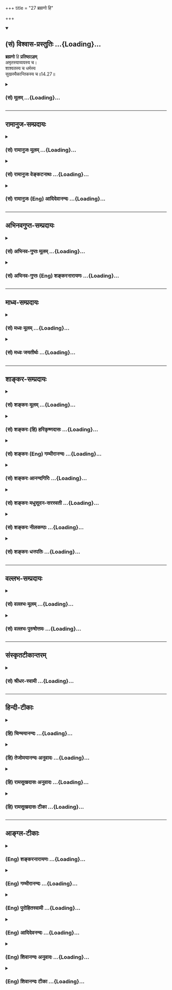 +++
title = "27 ब्रह्मणो हि"

+++
<div class="js_include" newlevelforh1="2" title="(सं) विश्वास-प्रस्तुतिः" unfilled url="/purANam_vaiShNavam/mahAbhAratam/06-bhIShma-parva/03-bhagavad-gItA-parva/saMskRtam/vishvAsa-prastutiH/14_guNa-traya-vibhAga-y/27_brahmaNo_hi.md">
<details open><summary><h2>(सं) विश्वास-प्रस्तुतिः ...{Loading}...</h2></summary>

**ब्रह्मणो** हि **प्रतिष्ठाऽहम्**  
अमृतस्याव्ययस्य च।  
शाश्वतस्य च धर्मस्य  
सुखस्यैकान्तिकस्य च॥14.27॥
</details>
</div>
<div class="js_include collapsed" newlevelforh1="3" title="(सं) मूलम्" unfilled url="/purANam_vaiShNavam/mahAbhAratam/06-bhIShma-parva/03-bhagavad-gItA-parva/saMskRtam/mUlam/14_guNa-traya-vibhAga-y/27_brahmaNo_hi.md">
<details><summary><h3>(सं) मूलम् ...{Loading}...</h3></summary>

ब्रह्मणो हि प्रतिष्ठाऽहममृतस्याव्ययस्य च।  
शाश्वतस्य च धर्मस्य सुखस्यैकान्तिकस्य च।।14.27।।
</details>
</div>


_________________
## रामानुज-सम्प्रदायः
<div class="js_include collapsed" newlevelforh1="3" title="(सं) रामानुजः मूलम्" unfilled url="/purANam_vaiShNavam/mahAbhAratam/06-bhIShma-parva/03-bhagavad-gItA-parva/saMskRtam/rAmAnujaH/mUlam/14_guNa-traya-vibhAga-y/27_brahmaNo_hi.md">
<details><summary><h3>(सं) रामानुजः मूलम् ...{Loading}...</h3></summary>

।।14.27।।**हि** शब्दो हेतौ यस्माद् **अहम्** अव्यभिचारिभक्तियोगेन सेवितः
**अमृतस्य अव्ययस्य च ब्रह्मणः** **प्रतिष्ठा;** तथा **शाश्वतस्य च
धर्मस्य** अतिशयितनित्यैश्वर्यस्य **ऐकान्तिकस्य सुखस्य च**वासुदेवः सर्वम्
(गीता 8।।9) इत्यादिना निर्दिष्टस्य ज्ञानिनः प्राप्यस्य सुखस्य
इत्यर्थः।। यद्यपि शाश्वतधर्मशब्दः प्रापकवचनः; तथापि पूर्वोत्तरयोः
प्राप्यरूपत्वेन तत्साहचर्याद् अयम् अपि प्राप्यलक्षकः।।  
  
एतद् उक्तं भवति पूर्वत्रदैवी ह्येषा गुणमयी मम माया दुरत्यया।। मामेव ये
प्रपद्यन्ते (गीता 7।।14) इत्यारभ्य गुणात्ययस्य
तत्पूर्वकाक्षरैश्वर्यभगवत्प्राप्तीनां च भगवत्प्रपत्त्येकोपायतायाः
प्रतिपादितत्वात् तदेकान्तभगवत्प्रपत्त्येकोपायो गुणात्ययः
तत्पूर्वकब्रह्मभावः च इति।

</details>
</div>
<div class="js_include collapsed" newlevelforh1="3" title="(सं) रामानुजः वेङ्कटनाथः" unfilled url="/purANam_vaiShNavam/mahAbhAratam/06-bhIShma-parva/03-bhagavad-gItA-parva/saMskRtam/rAmAnujaH/venkaTanAthaH/14_guNa-traya-vibhAga-y/27_brahmaNo_hi.md">
<details><summary><h3>(सं) रामानुजः वेङ्कटनाथः ...{Loading}...</h3></summary>

  
  
।।14.27।। एवमपवर्गप्रदानप्रसङ्गे शारीरके यथाफलमत उपपत्तेः
\[ब्र.सू.3।2।38\] इति सामान्यतः सकलफलप्रदत्वं
फलस्यानन्याधीनत्वख्यापनायोपपादितं; तथात्रापि
मध्यमषट्कप्रपञ्चितफलत्रयप्रदातृत्वं
प्रकृतहेतुत्वस्थापनार्थतयाऽनन्तरश्लोकेनोच्यत इत्यभिप्रायेणाहहिशब्दो
हेताविति। नात्र ब्रह्मशब्दः साक्षात्परब्रह्मविषयः;अहं ब्रह्मणः प्रतिष्ठा
इति वैयधिकरण्यादिविरोधात् न च भोक्तृभोग्यनियन्तृरूपेण त्र्यंशस्य ब्रह्मण
ईश्वरांशः पृथुत्वात् प्रतिष्ठेति वाच्यम्; ईश्वरस्यैव ब्रह्मत्वस्थापनात्
नच निर्विकल्पकं रूपं विकल्पितस्य ब्रह्मणः प्रतिष्ठेति वा; प्रत्यगात्मा
परमात्मनः प्रतिष्ठेति वा वाच्यं; श्रुत्यादिवैपरीत्यात्;
तन्मतनिर्मूलनाच्च नापि मूलप्रकृत्यादिविषयः; प्रस्तुतहेतुत्वायोगात्
अतोब्रह्मभूयाय कल्पते \[14।26\] इति जीवस्य फलदशाभावित्वेन निर्दिष्टं
रूपमिह ब्रह्मशब्देनोपचर्यते तादृशस्य रूपस्याहं प्रतिष्ठा।  
  
किमुक्तं भवति मुमुक्षोः परब्रह्मसमानपरिशुद्धस्वरूपप्राप्तौ
शास्त्रोदितेषु सिद्धेषु साद्ध्येषु च पदार्थेषु कः प्रधानहेतुः इति
विमर्शे अहमेव विमर्शविश्रान्तिभूमिरिति। यद्वा प्रतिष्ठाशब्द आधारवाची;
तच्चाधारत्वं एतस्य वा अक्षरस्य प्रशासने गार्गि सूर्याचन्द्रमसौ विधृतौ
तिष्ठतः \[बृ.उ.2।8।9\] इति श्रुत्यनुसारेण नियमनगर्भमितिसा च प्रशासनात्
\[ब्र.सू.1।3।11\] इति सूत्रेणोक्तम्। अतः शुद्धात्मस्वरूपस्यापि
मदेकनिर्वाह्यत्वात् प्रस्तुतं ब्रह्मभूयं मद्भजनैकलभ्यमित्यर्थः।
शाश्वतधर्मशब्देन तत्फललक्षणामाहअतिशयितनित्यैश्वर्यस्येति।
इन्द्रप्रजापतिप्रभृतिभोगापेक्षयाऽतिशयितत्वम्। नित्यत्वं
ह्यतिचिरकालवर्तित्वमात्रमापेक्षिकमिह मन्तव्यम्। वासुदेव
इत्यादि। अयमभिप्रायः -- एकान्तिलभ्यं
सुखमिहैकान्तिसम्बन्धादैकान्तिकमुच्यते -- इति। निर्दिष्टस्येति।
ज्ञानिविशेषणम्। एवमपवर्गेऽप्यैकान्तिकसुखवचनात्पाषाणकल्पादिपक्षाः
परिक्षीणाः। न चइच्छा द्वेषः सुखं दुःखम् \[13।7\] इति गणनात्सुखं सर्वं
क्षेत्रकार्यमिति भ्रमितव्यं;रसं ह्येवायं लब्ध्वानन्दीभवति \[तै.उ.2।7।1\]
इत्यन्यादृशसुखाभिधानात्। अतएव अशरीरं वाव सन्तं न प्रियाप्रिये स्पृशतः
\[छा.उ.8।12।1\] इति श्रुतिरपि दुःखसहचारिसुखनिषेधपरेति मन्तव्यम्।  
  
ननु शाश्वतधर्मशब्देनातिशयितैश्वर्यलक्षणा न युक्ता;
मुख्यार्थबाधाद्यभावात्नारायणः शाश्वतधर्मगोप्ता \[म.भा.12।335।5\]
इत्यादिषु च प्रसिद्धः कार्तयुगधर्मोऽत्र शाश्वतविशेषणेन प्रतीयते तस्य
प्रलयादिषु पाषण्डाद्युपप्लवेषुयदा यदा \[4।7\] इति क्रमेण
परिपालनात्तदेकप्रतिष्ठत्वं च सर्वत्र प्रसिद्धम् तत्राह --
यद्यपीति। ब्रह्मणो हि इत्यस्य प्राप्यरूपत्वमुपपादितम्। सुखस्यैकान्तिकस्य
इत्यस्य तु साक्षाद्भगवदनुभवसुखपरत्वं स्पष्टम्।
अल्पत्वादिदूषितात्मानुभवैश्वर्यसुखव्यवच्छेदाय ह्यैकान्तिकशब्दः।
तदुभयमध्यपाठादग्र्यप्रायन्यायेन प्रागुक्तमैश्वर्यमिह विवक्षितमिति
तत्साधनवाचिना तल्लक्षणा युक्ता। अतएवानेन कार्तयुगधर्मोऽपि न विवक्षितः।
ऐकान्तिकसुखसाधनत्वेन तु पृथक्सोऽनुसन्धातव्य इति।
नन्विहाप्रस्तुतैश्वर्यादिप्रसङ्गः किमर्थः नचान्यदुपक्रम्यान्यन्निगमयितुं
युक्तम्; कथं च तत्प्रतिष्ठारूपत्वस्य प्रकृतहेतुत्वं सिद्धस्य च हेतुभावः
क्व तत्सिद्धिः कथं च गुणात्ययमन्तरेणाव्यभिचरितभगवद्भक्तियोगः तेनैव
तदत्ययेऽन्योन्याश्रयणमित्यादिशङ्कायामाह -- एतदुक्तमिति।
प्रागुक्तसर्वपुरुषार्थस्वाधीनताप्रत्यभिज्ञापनस्य प्रस्तुतस्य
गुणात्ययपूर्वकब्रह्मभूयस्वाधीनतास्थापनं प्रयोजनम्।
अव्यभिचरितभक्तियोगशब्दोऽत्र भक्त्यङ्गभूतं प्रपदनं क्रोडीकरोतीति
पूर्वोत्तरैकार्थ्यमिति भावः।  
  
इति श्रीकवितार्किकसिंहस्य सर्वतन्त्रस्वतन्त्रस्य श्रीमद्वेङ्कटनाथस्य
वेदान्ताचार्यस्य कृतिषु श्रीमद्भगवद्रामानुजप्रणीतश्रीमद्गीताभाष्यटीकायां
तात्पर्यचन्द्रिकायां चतुर्दशोऽध्यायः।।14।। ,

</details>
</div>
<div class="js_include collapsed" newlevelforh1="3" title="(सं) रामानुजः (Eng) आदिदेवानन्दः" unfilled url="/purANam_vaiShNavam/mahAbhAratam/06-bhIShma-parva/03-bhagavad-gItA-parva/saMskRtam/rAmAnujaH/english/AdidevAnandaH/14_guNa-traya-vibhAga-y/27_brahmaNo_hi.md">
<details><summary><h3>(सं) रामानुजः (Eng) आदिदेवानन्दः ...{Loading}...</h3></summary>

14.27 The term 'hi' (for) denotes cause. I, who am to be served by unswerving Bhakti Yoga, am 'the ground of the individual self, immortal and immutable, and also of eternal Dharma,' namely, surpassing eternal prosperity and also perfect felicity, i.e., of the felicity attained by the Jnanin stated in texts such as 'Realising that Vasudeva is all'
(7.19). I, being of such nature, devotion to Me helps the Jiva to transcend the Gunas. Although the expression 'eternal Dharma' is indicative of the conduct to be observed, in the given context, it means the goal to be attained; for, what follows and what precedes it, denote the goal and not conduct. The purport is this: It has been stated that seeking refuge with the Lord is the only means for transcending the Gunas and the attainment of self-realisation, prosperity and the Supreme Being in the earlier text beginning with, 'For this divine Maya of Mine consisting of the three Gunas is hard to break through, except for those who take refuge in Me alone ৷৷.' (7.14). Thus, seeking surrender to the Lord with one-pointed mind is the only means for transcending the Gunas and for the attainment of the state of brahman through that. \[Here Prapatti, surrender to the Lord, is mentioned as a limb of unswerving Bhakti Yoga according to some interpreters. This is however a disputable point, as some maintain that Prapatti is in itself an independent path\].

</details>
</div>


_________________
## अभिनवगुप्त-सम्प्रदायः
<div class="js_include collapsed" newlevelforh1="3" title="(सं) अभिनव-गुप्तः मूलम्" unfilled url="/purANam_vaiShNavam/mahAbhAratam/06-bhIShma-parva/03-bhagavad-gItA-parva/saMskRtam/abhinava-guptaH/mUlam/14_guNa-traya-vibhAga-y/27_brahmaNo_hi.md">
<details><summary><h3>(सं) अभिनव-गुप्तः मूलम् ...{Loading}...</h3></summary>

।।14.27।। ब्रह्मण इति। अहमेव हि ब्रह्मणः प्रतिष्ठा। मयि सेव्यमाने ब्रह्म
भवति अन्यथा जडरूपतया ब्रह्म,उपास्यमानं मोक्षमपि सौषुप्तादविशिष्टमेव
प्रापयेत् इति।  
  

</details>
</div>
<div class="js_include collapsed" newlevelforh1="3" title="(सं) अभिनव-गुप्तः (Eng) शङ्करनारायणः" unfilled url="/purANam_vaiShNavam/mahAbhAratam/06-bhIShma-parva/03-bhagavad-gItA-parva/saMskRtam/abhinava-guptaH/english/shankaranArAyaNaH/14_guNa-traya-vibhAga-y/27_brahmaNo_hi.md">
<details><summary><h3>(सं) अभिनव-गुप्तः (Eng) शङ्करनारायणः ...{Loading}...</h3></summary>

14.27 Brahmanah etc. It is 'I' who is the support of the Brhaman.
\[For\], one becomes the \[very\] Brahman, if 'I' is served \[by him\].
Otherwise if the Brahman is contemplated on - because Its nature is like
that of the insentient (i.e., simply a being)-then it leads him (the
seeker) to an emancipation which would simply be undistinguished from
the deep sleep stage.

</details>
</div>


_________________
## माध्व-सम्प्रदायः
<div class="js_include collapsed" newlevelforh1="3" title="(सं) मध्वः मूलम्" unfilled url="/purANam_vaiShNavam/mahAbhAratam/06-bhIShma-parva/03-bhagavad-gItA-parva/saMskRtam/madhvaH/mUlam/14_guNa-traya-vibhAga-y/27_brahmaNo_hi.md">
<details><summary><h3>(सं) मध्वः मूलम् ...{Loading}...</h3></summary>

।।14.27।। ब्रह्मण इति। ब्रह्मणो मायायाः।

</details>
</div>
<div class="js_include collapsed" newlevelforh1="3" title="(सं) मध्वः जयतीर्थः" unfilled url="/purANam_vaiShNavam/mahAbhAratam/06-bhIShma-parva/03-bhagavad-gItA-parva/saMskRtam/madhvaH/jayatIrthaH/14_guNa-traya-vibhAga-y/27_brahmaNo_hi.md">
<details><summary><h3>(सं) मध्वः जयतीर्थः ...{Loading}...</h3></summary>

।।14.27।। ब्रह्मणो हि इत्येतत्परब्रह्मणो हि इति व्याचक्षते (शां.) तदसत्;
प्रतिष्ठाऽहमिति वचनात्। उपचारोऽसाविति चेत्; न मुख्ये सम्भवति
तदुपादानायोगादिति भावेनाह -- **ब्रह्मण** इति। मायेति प्रकृता
महालक्ष्मीः।

</details>
</div>


_________________
## शाङ्कर-सम्प्रदायः
<div class="js_include collapsed" newlevelforh1="3" title="(सं) शङ्करः मूलम्" unfilled url="/purANam_vaiShNavam/mahAbhAratam/06-bhIShma-parva/03-bhagavad-gItA-parva/saMskRtam/shankaraH/mUlam/14_guNa-traya-vibhAga-y/27_brahmaNo_hi.md">
<details><summary><h3>(सं) शङ्करः मूलम् ...{Loading}...</h3></summary>

।।14.27।। --,**ब्रह्मणः** परमात्मनः हि यस्मात् **प्रतिष्ठा अहं**
प्रतितिष्ठति अस्मिन् इति प्रतिष्ठा अहं प्रत्यगात्मा। कीदृशस्य ब्रह्मणः
**अमृतस्य**,अविनाशिनः **अव्ययस्य** अविकारिणः **शाश्वतस्य च** नित्यस्य
**धर्मस्य** धर्मज्ञानस्य ज्ञानयोगधर्मप्राप्यस्य **सुखस्य** आनन्दरूपस्य
**ऐकान्तिकस्य** अव्यभिचारिणः अमृतादिस्वभावस्य परमानन्दरूपस्य परमात्मनः
प्रत्यगात्मा प्रतिष्ठा; सम्यग्ज्ञानेन परमात्मतया निश्चीयते। तदेतत्
ब्रह्मभूयाय कल्पते (गीता 14।26) इति उक्तम्। यया च ईश्वरशक्त्या
भक्तानुग्रहादिप्रयोजनाय ब्रह्म प्रतिष्ठते प्रवर्तते; सा शक्तिः ब्रह्मैव
अहम्; शक्तिशक्तिमतोः अनन्यत्वात् इत्यभिप्रायः। अथवा;
ब्रह्मशब्दवाच्यत्वात् सविकल्पकं ब्रह्म। तस्य ब्रह्मणो निर्विकल्पकः अहमेव
नान्यः प्रतिष्ठा आश्रयः। किंविशिष्टस्य अमृतस्य अमरणधर्मकस्य अव्ययस्य
व्ययरहितस्य। किं च; शाश्वतस्य च नित्यस्य धर्मस्य ज्ञाननिष्ठालक्षणस्य
सुखस्य तज्जनितस्य ऐकान्तिकस्य एकान्तनियतस्य च; प्रतिष्ठा अहम् इति
वर्तते।। इति श्रीमत्परमहंसपरिव्राजकाचार्यस्य
श्रीगोविन्दभगवत्पूज्यपादशिष्यस्य,श्रीमच्छंकरभगवतः कृतौ
श्रीमद्भगवद्गीताभाष्ये  
  
चतुर्दशोऽध्यायः।।

</details>
</div>
<div class="js_include collapsed" newlevelforh1="3" title="(सं) शङ्करः (हि) हरिकृष्णदासः" unfilled url="/purANam_vaiShNavam/mahAbhAratam/06-bhIShma-parva/03-bhagavad-gItA-parva/saMskRtam/shankaraH/hindI/harikRShNadAsaH/14_guNa-traya-vibhAga-y/27_brahmaNo_hi.md">
<details><summary><h3>(सं) शङ्करः (हि) हरिकृष्णदासः ...{Loading}...</h3></summary>

।।14.27।। ऐसा क्यों होता है सो बतलाते हैं --, क्योंकि ब्रह्म --
परमात्माकी प्रतिष्ठा मैं हूँ। जिसमें प्रतिष्ठित हो वह प्रतिष्ठा है; इस
व्युत्पत्तिके अनुसार मैं अन्तरात्मा ( ब्रह्मकी ) प्रतिष्ठा हूँ। कैसे
ब्रह्मकी ( सो कहते हैं -- ) जो अमृत -- अविनाशी; अव्यय -- निर्विकार;
शाश्वत -- नित्य; धर्मस्वरूप -- ज्ञानयोगरूप धर्मद्वारा प्राप्तव्य और
ऐकान्तिक सुखस्वरूप अर्थात् व्यभिचाररहित आनन्दमय है उस ब्रह्मकी मैं
प्रतिष्ठा हूँ। अमृत आदि स्वभाववाले परमात्माकी प्रतिष्ठा अन्तरात्मा ही है
क्योंकि यथार्थ ज्ञानसे वही परमात्मारूपसे निश्चित होता है। यही बात
ब्रह्मभूयाय कल्पते इस पदसे कही गयी है। अभिप्राय यह है कि जिस ईश्वरीय
शक्तिसे भक्तोंपर अनुग्रह आदि करनेके लिये ब्रह्म प्रवर्तित होता है; वह
शक्ति; मैं ब्रह्म ही हूँ क्योंकि शक्ति और शक्तिमान्में भेद नहीं होता।
अथवा ( ऐसा समझना चाहिये कि ) ब्रह्मशब्दका वाच्य होनेके कारण यहाँ सगुण
ब्रह्मका ग्रहण है; उस सगुण ब्रह्मका मैं निर्विकल्प -- निर्गुण ब्रह्म ही
प्रतिष्ठा -- आश्रय हूँ; दूसरा कोई नहीं। किन विशेषणोंसे युक्त सगुण
ब्रह्मका जो अमृत अर्थात् मरणधर्मसे रहित है और अविनाशी अर्थात् क्षय
होनेसे रहित है; उसका। तथा ज्ञाननिष्ठारूप शाश्वतनित्य धर्मका और उससे
होनेवाले ऐकान्तिक एकमात्र निश्चित परम आनन्दका भी; मैं ही आश्रय हूँ। अहं
प्रतिष्ठा यह पद यहाँ अनुवृत्तिसे लिया गया है।

</details>
</div>
<div class="js_include collapsed" newlevelforh1="3" title="(सं) शङ्करः (Eng) गम्भीरानन्दः" unfilled url="/purANam_vaiShNavam/mahAbhAratam/06-bhIShma-parva/03-bhagavad-gItA-parva/saMskRtam/shankaraH/english/gambhIrAnandaH/14_guNa-traya-vibhAga-y/27_brahmaNo_hi.md">
<details><summary><h3>(सं) शङ्करः (Eng) गम्भीरानन्दः ...{Loading}...</h3></summary>

14.27 Hi, for; aham, I, the inmost Self; am the pratistha brahmanah,
Abode-that in which something abides is pratistha-of Brahman which is
the supreme Self. Of Brahman of what kind; Amrtasya, of that which is
indestructible; avyayasya, of that which is immutable; and sasvatasya,
of that which is eternal; dharmasya, of that which is the Dharma,
realizable through the Yoga of Jnana which is called dharma (virtue);
and aikantikasya sukhasya, of that which is the absolute, unfailing
Bliss by nature. Since the inmost Self is the abode of the supreme
Self-which by nature is immortal etc.-, therefore, through perfect
Knowledge it (the former) is realized with certainty to be the supreme
Self. This has been stated in, 'he alifies for becoming Brahman'. The
purport is this: Indeed, that power of God through which Brahman sets
out, comes forth, for the purpose of favouring the devotees, etc., that
power which is Brahman Itself, am I. For, a power and the possesser of
that power are non-different. Or, brahman means the conditioned Brahman,
since It (too,) is referred to by that word. 'Of that Brahman, I Myself,
the unconditioned Brahman-and none else-am the Abode.' (The abode of
Brahman) of what alities; Of that which is immortal; of that which has
the ality of deathlessness; of that which is immutable; so also, of that
which is the eternal; which is the dharma having the characteristics of
steadfastness in Knowledge; of that which is the absolute, unestionably
certain Bliss born of that (steadfastness);-'I am the Abode' is
understood.

</details>
</div>
<div class="js_include collapsed" newlevelforh1="3" title="(सं) शङ्करः आनन्दगिरिः" unfilled url="/purANam_vaiShNavam/mahAbhAratam/06-bhIShma-parva/03-bhagavad-gItA-parva/saMskRtam/shankaraH/AnandagiriH/14_guNa-traya-vibhAga-y/27_brahmaNo_hi.md">
<details><summary><h3>(सं) शङ्करः आनन्दगिरिः ...{Loading}...</h3></summary>

।।14.27।। विद्वान् ब्रह्मैवेत्यत्र हेतुं पृच्छति -- **कुत इति।**
तत्रोत्तरमाह -- **उच्यत इति।** ब्रह्मशब्दस्यासति बाधके
मुख्यार्थग्रहणमभिप्रेत्याह -- **परमात्मन इति।** तं प्रति प्रत्यगात्मनो
यत्प्रतिष्ठात्वं तदुपपादयति -- **प्रतितिष्ठतीति।** यद्ब्रह्म
प्रत्यगात्मनि प्रतितिष्ठति तत्किंविशेषणमित्यपेक्षायामुक्तम् --
**अमृतस्येत्यादि।** तत्रामृतशब्देनाव्ययशब्दस्य पुनरुक्तिं परिहरति --
**अविकारिण इति।** नित्यत्वमपक्षयराहित्यं तेन पूर्वाभ्यामपौनरुक्त्यम्।
प्रसिद्धार्थस्य धर्मशब्दस्य ब्रह्मण्यनुपपत्तिमाशङ्क्याह -- **ज्ञानेति।**
अर्थेन्द्रियसंबन्धोत्थं सुखं व्यावर्तयितुमैकान्तिकस्येत्युक्तम्।
अक्षरार्थमुक्त्वा वाक्यार्थमाह -- **अमृतादीति।** प्रतिष्ठा यस्मादिति
पूर्वेण संबन्धः। तस्मात्प्रत्यगात्मा परमात्मतया निश्चीयते
सम्यग्ज्ञानेनेति योजना। अस्य श्लोकस्य पूर्वश्लोकेनैकवाक्यतामाह --
**तदेतदिति।** विवक्षितं वाक्यार्थं प्रपञ्चयति -- **ययेति।** सा
शक्तिर्ब्रह्मैवेति कथं सामानाधिकरण्यं तत्राह -- **शक्तीति।**
व्याख्यानान्तरमाह -- **अथवेति।** विशेषणानि पूर्ववदपौनरुक्त्यानि
नेतव्यानि। तदनेनाध्यायेन क्षेत्रक्षेत्रज्ञसंयोगस्य संसारकारणत्वं
पञ्चप्रश्ननिरूपणद्वारेण च सम्यग्ज्ञानस्य
सकलसंसारनिवर्तकत्वमित्येतदुपपादयता मुमुक्षोर्यत्नसाध्यं गुणैरचाल्यत्वादि
मुक्तस्यायत्नसिद्धं लक्षणमिति निर्धारितम्।  
  
इति
श्रीमत्परमहंसपरिव्राजकाचार्यश्रीमच्छुद्धानन्दपूज्यपादशिष्यानन्दगिरिकृतौचतुर्दशोऽध्यायः।।14।।

</details>
</div>
<div class="js_include collapsed" newlevelforh1="3" title="(सं) शङ्करः मधुसूदन-सरस्वती" unfilled url="/purANam_vaiShNavam/mahAbhAratam/06-bhIShma-parva/03-bhagavad-gItA-parva/saMskRtam/shankaraH/madhusUdana-sarasvatI/14_guNa-traya-vibhAga-y/27_brahmaNo_hi.md">
<details><summary><h3>(सं) शङ्करः मधुसूदन-सरस्वती ...{Loading}...</h3></summary>

।।14.27।। अत्र हेतुमाह -- ब्रह्मणस्तत्पदवाच्यस्य सोपाधिकस्य
जगदुत्पत्तिस्थितिलयहेतोः प्रतिष्ठा पारमार्थिकं निर्विकल्पकं
सच्चिदानन्दात्मकं निरुपाधिकं तत्पदलक्ष्यमहं निर्विकल्पको वासुदेवः
प्रतितिष्ठत्यत्रेति प्रतिष्ठा कल्पितरूपरहितमकल्पितं रूपमतो यो
मामनुपाधिकं ब्रह्म सेवते स ब्रह्मभूयाय कल्पत इति युक्तमेव। कीदृशस्य
ब्रह्मणः प्रतिष्ठाहमित्याकाङ्क्षायां विशेषणानि। अमृतस्य विनाशरहितस्य
अव्ययस्य विपरिणामरहितस्य च शाश्वतस्यापक्षयरहितस्य च धर्मस्य
ज्ञाननिष्ठालक्षणधर्मप्राप्यस्य सुखस्य परमानन्दरूपस्य। सुखस्य
विषयेन्द्रियसंयोगजत्वं वारयति -- ऐकान्तिकस्याव्यभिचारिणः सर्वस्मिन्देशे
काले च विद्यमानस्य। ऐकान्तिकसुखरूपस्येत्यर्थः। एतादृशस्य ब्रह्मणो
यस्मादहं वास्तवं स्वरूपं तस्मान्मद्भक्तः संसारान्मुच्यत इति भावः।
तथाचोक्तं ब्रह्मणा भगवन्तं श्रीकृष्णंप्रतिएकस्त्वमात्मा पुरुषः पुराणः
सत्यः स्वयंज्योतिरनन्त आद्यः। नित्योऽक्षरोजस्रसुखो निरञ्जनः पूर्णोऽद्वयो
मुक्त उपाधितोऽमृतः इति. सर्वोपाधिशून्य आत्मा ब्रह्म त्वमित्यर्थः।
शुकेनापि स्तुतिमन्तरेणैवोक्तंसर्वेषामेव वस्तूनां भावार्थो भवति स्थितः।
तस्यापि भगवान्कृष्णाः किमतद्वस्तु रूप्यताम् इति। सर्वेषामेव
कार्यवस्तूनां भावार्थः सत्तारूपः परमार्थो भवति कार्याकारेण जायमाने
सोपाधिके ब्रह्मणि स्थितः कारणसत्तातिरिक्तायाः कार्यसत्ताया अनभ्युपगमात्।
तस्यापि भवतः कारणस्य सोपाधिकस्य ब्रह्मणो भावार्थः सत्तारूपोऽर्थो
भगवान्कृष्णः सोपाधिकस्य निरुपाधिके कल्पितत्वात्; कल्पितस्य
चाधिष्ठानानतिरेकाद्भगवतः कृष्णस्य च सर्वकल्पनाधिष्ठानत्वेन
परमार्थसत्यनिरुपाधिब्रह्मरूपत्वात्। अतः किमतद्वस्तु
तस्माच्छ्रीकृष्णादन्यद्वस्तु पारमार्थिकं किं निरूप्यताम्। तदेवैकं
पारमार्थिकं नान्यत्किमपीत्यर्थः। तदेतदिहाप्युक्तं ब्रह्मणो हि
प्रतिष्ठाहमिति। अथवा त्वद्भक्तस्त्वद्भावमाप्नोतु नाम कथं नु ब्रह्मभावाय
कल्पते। ब्रह्मणः सकाशात्तवान्यत्वादित्याशङ्क्याह -- ब्रह्मणः परमात्मनः
प्रतिष्ठा पर्याप्तिरहमेव नतु मद्भिन्नं ब्रह्मेत्यर्थः।
तथामृतस्यामृतत्वस्य मोक्षस्य चाव्ययस्य सर्वथानुच्छेद्यस्य च
प्रतिष्ठाहमेव। मय्येव मोक्षः पर्यवसितो मत्प्राप्तिरेव मोक्ष इत्यर्थः।
तथा शाश्वतस्य नित्यमोक्षफलस्य धर्मस्य ज्ञाननिष्ठालक्षणस्य च
पर्याप्तिरहमेव। ज्ञाननिष्ठालक्षणस्य पर्याप्तिरेव मोक्ष इत्यर्थः।
ज्ञाननिष्ठालक्षणो धर्मो मय्येव पर्यवसितो न तेन मद्भिन्नं
किंचित्प्राप्यमित्यर्थः। तथैकान्तिकस्य सुखस्य च पर्याप्तिरहमेव
परमानन्दरूपत्वान्न मद्भिन्नं किंचित्सुखं प्राप्यमस्तीत्यर्थः।
तस्माद्युक्तमेवोक्तं मद्भक्तो ब्रह्मभूयाय कल्पत इति। पराकृतनमद्बन्धं परं
ब्रह्म नराकृति। सौन्दर्यसारसर्वस्वं वन्दे नन्दात्मजं महः।।

</details>
</div>
<div class="js_include collapsed" newlevelforh1="3" title="(सं) शङ्करः नीलकण्ठः" unfilled url="/purANam_vaiShNavam/mahAbhAratam/06-bhIShma-parva/03-bhagavad-gItA-parva/saMskRtam/shankaraH/nIlakaNThaH/14_guNa-traya-vibhAga-y/27_brahmaNo_hi.md">
<details><summary><h3>(सं) शङ्करः नीलकण्ठः ...{Loading}...</h3></summary>

।।14.27।। विषयप्रदर्शनद्वारा विचारणाख्यां द्वितीयां भूमिमाह -- **ब्रह्मणो
हीति।** ब्रह्मणो वेदस्य प्रतिष्ठा तात्पर्येण पर्यवसानस्थानमहमेव। अमृतस्य
कर्मब्रह्मोभयदर्शनद्वाराऽमृतसाधनस्य। अव्ययस्य
अनादित्वादनन्तत्वाच्चापौरुषेयत्वेनाप्रामाण्यशङ्काकलङ्कशून्यस्य।
स्वतःप्रमाणभूतस्येत्यर्थः। एतेनोपक्रमोपसंहारादिपर्यालोचनया
वेदाविरुद्धतर्कोपकरणया कृत्स्नस्य वेदस्य तात्पर्यं मद्दर्शनकामेन
निर्णेतव्यमिति विचारणाख्या द्वितीया भूमिरुक्ता। हेतुफलोपदर्शनमुखेन
शुभेच्छाख्यां प्रथमां भूमिमाह -- शाश्वतस्येति। काम्यधर्मवत्फलदानेन
नाशाभावात् भगवत्यर्पितो नित्यो धर्मः शाश्वतः। विविदिषादिपारम्पर्येण
मोक्षाख्यशाश्वतफलहेतुत्वात्। शाश्वतस्य च धर्मस्य प्रतिष्ठा परमं प्राप्यं
फलमहमेव। तथा ऐकान्तिकं विषयसङ्गजन्यसुखव्यभिचारि स्वरूपभूतं मोक्षसुखं
तस्यापि प्रतिष्ठा पराकाष्ठा अहमेव। एवं निष्कामधर्मेण
विशुद्धचित्तस्यैकान्तिकसुखेच्छा भवति सेयं शुभेच्छाख्या प्रथमा भूमिः।
अत्र परां परां भूमिमारोढुमशक्तस्य पूर्वा पूर्वा भूमिरुपदिश्यते। यथा
ध्यानेनात्मनि पश्यन्तीत्यत्र निदिध्यासनाशक्तस्य साङ्ख्यनामा
विचारस्तत्राप्यशक्तस्य कर्मयोग उपदिश्यते तद्वत्।

</details>
</div>
<div class="js_include collapsed" newlevelforh1="3" title="(सं) शङ्करः धनपतिः" unfilled url="/purANam_vaiShNavam/mahAbhAratam/06-bhIShma-parva/03-bhagavad-gItA-parva/saMskRtam/shankaraH/dhanapatiH/14_guNa-traya-vibhAga-y/27_brahmaNo_hi.md">
<details><summary><h3>(सं) शङ्करः धनपतिः ...{Loading}...</h3></summary>

।।14.27।। योऽव्यभिचारेण भक्तियोगेन मां सेवते स गुणान्समतीत्य ब्रह्मभूयाय
कल्पत इत्यत्र हेतुमाह -- ब्रह्मणो हीति। हि यस्माद्ब्रह्मणः परमात्मनोऽहं
प्रत्यगात्मा प्रतिष्ठा प्रतितिष्ठत्यस्मिन्नति प्रतिष्ठा यत् ब्रह्म
प्रत्यगात्मनि प्रतितिष्ठति। तद्विशिनष्टि। अमृतस्याविनाशिनः
अव्ययस्याविकारिणः। शाश्वतस्य नित्यस्यापक्षयरहितस्य। तेन न पौनरुक्त्यम्।
धर्मस्य,धर्मज्ञानस्येत्यर्थः। सुखस्य
ज्ञानयोगधर्मप्राप्यस्यानन्दरुपस्येन्द्रियसंबन्धोत्थं सुखं
व्यावर्थयितुमाह। एकान्तिस्याव्यभिचारिणः। अमृतादिस्वभावस्य परमात्मनः
प्रत्यगात्मा प्रतिष्ठा यस्मात्तस्मात्सभ्यग्ज्ञानेन स परमात्मेति
निश्चीयते तदेतब्रह्म भूयाय कल्पते इत्युक्तं। यया चेश्वरशक्त्या
भक्तानुग्रहादिप्रयोजनाय ब्रह्म प्रवर्तते सा शक्तिः ब्रह्मैवाहं
शक्तिशक्तिमतोरभेदादित्यभिप्रायः। यद्वा ब्रह्मशब्दवाच्यत्वात्सविकल्पकं
ब्रह्म ब्रह्मशब्देनाभिधीयते तस्य ब्रह्मणे निर्विकल्पोऽहमवाच्यः
प्रतिष्ठाश्रयः। सविकल्पकं ब्रह्म विशिनष्टि। अमृतस्य
मरणधर्मरहितस्याव्ययस्य व्ययरहितस्य किंच शाश्वतस्यच नित्यस्य धर्मस्य
ज्ञाननिष्ठालक्षणस्य सुखस्य च जनितस्यैकान्तिस्यैकान्तनियतस्य च
प्रतिष्ठाहं इति वर्तते। अतो मत्सेवया युक्तैव ब्रह्मभावप्राप्तिरित्यर्थः।
हि यस्माद्ब्रह्मणोऽहं प्रतिष्ठा प्रतिमास्थानिभूतं यथा घनीभूतप्रकाश एव
सूर्यमण्डलं तद्वदित्यर्थः। तथाव्यस्यामृतस्य नित्यस्य मोक्षस्य
नित्यमुक्त्वात्। तथा तत्साधनस्य शाश्वतस्य च धर्मस्य
शुद्धसत्त्वात्मकत्वात्। तथैकान्तिकस्य सुखस्य च प्रतिष्ठाहं
परमानन्दरुपत्वात् इत्यपरे। तथा तत्साधनस्य शाश्वतस्य च धर्मस्य
शुद्धसत्त्वात्मकत्वात्। तथैकान्तिकस्य सुखस्य च प्रतिष्ठाहं
परमानन्दरुपत्वात् इत्यपरे। त्वद्भक्तस्त्वद्भावमाप्नोतुनाम कथंतु
ब्रह्मभावाय कल्पते ब्रह्मणः सकाशात्तवान्यत्वादिति तत्राह। ब्राह्मणः
परमात्मनः प्रतिष्ठा पर्याप्तिरहमेव नतु मद्भिन्नं ब्रह्मेत्यर्थः।
तथामृतस्याव्ययस्य प्रतिष्ठाहमेव मय्येव मोक्षः पर्यवसितः। मत्प्राप्तिरेव
मोक्ष इत्यर्थः। तथा शाश्वतस्य नित्यस्य मोक्षफलस्य धर्मस्य
ज्ञाननिष्ठालक्षणस्य च पर्याप्तिरहमेव। ज्ञाननिष्ठालक्षणो धर्मो मय्येव
पर्यवसितस्ततो न तेन मद्भिन्नं किंचित्प्राप्यमित्यर्थः। तथामृतस्याव्ययस्य
प्रतिष्ठाहमेव मय्येव मोक्षः पर्यवसितः। मत्प्राप्तिरेव मोक्ष इत्यर्थः।
तथा शाश्वतस्य नित्यस्य मोक्षफलस्य धर्मस्य ज्ञाननिष्ठालक्षणस्य च
पर्याप्तिरहमेव। ज्ञाननिष्ठालक्षणो धर्मो मय्येव पर्यवसितस्ततो न तेन
मद्भिन्नं नित्यस्य मोक्षफलस्य ध्मस्य ज्ञाननिष्ठालक्षणस्य च
पर्याप्तिरहमेव। ज्ञाननिष्ठालक्षणो धर्मो मय्येव पर्यवसितस्ततो न तेन
मद्भिन्नं किंचित्प्राप्यमित्यर्थः। तथा ऐसान्तिकस्य सुखस्य च
पर्याप्तिरहमेव परमानन्दत्वात्। न मद्भिन्नं किंचित्सुखं
प्राप्यमस्तीत्यर्थः। इति केचित्। अन्ये तु वासिष्ठोक्तं ज्ञानभूमिसप्तकं
प्रखाशमित्यादिश्लोकैर्दर्शयन्ति। तथाहिज्ञानभूमिः शुभेच्छाख्या प्रथमा
समुदाहृता। विचारणा द्वितीया तु तृतीया तनुमानसा। सत्त्वपात्तिश्चतुर्थी
स्यात्ततो संसक्तिनामिका। पदार्थाभाविनी षष्ठी सप्तमी तुर्यगा स्मृता इति।
तत्र यथोक्तसाधनसंपन्मुमुक्षुता प्रथमा; श्रवणगननविचारात्मिका द्वितीया;
निदिध्यासनरुपा तृतीया; एताः साधनभूमयः। ब्रह्मसाक्षात्काररुपा चतुर्थी
फलभूता। अस्यां योगी कृतार्थोऽपि जीवन्मुक्तिसुखं पुष्कलं नानुभवति।
परास्तिन्नो जीवन्मुक्तेरवान्तरभेदाः। तत्रापि पञ्चम्यामसंसक्तिनामिकायां
स्थितो योगी ब्रह्मविद्वरः स्वयमेवोत्तिष्ठते। षष्ठ्यां पदार्थाभाविन्यां
स्थितो ब्रह्मविद्वरीयान् परप्रयत्नेन व्युत्तिष्ठते। सप्तम्यां तुर्यगायां
ब्रह्मविद्वरिष्ठः न स्वतः परतो वा व्युत्तिष्ठति। तत्र
नित्यसमाधिर्स्थोत्यभूमिगः प्रकाशमिति श्लोकेनोक्तः। उदासीन
इत्यनेनोपान्त्यभूमिगः समदुःखसुखः इति पञ्चम्यां स्थितो मानापमानयोरिति
चतुर्थ्यां मां चेति तृतीयायां स्थितो योगी उक्तः।
विषयप्रदर्शनद्वाराऽमृतसाधनस्याव्ययस्यानादित्वादनन्तत्वाच्चपौरुषेत्वेनाप्रामाण्यशङ्काकलङ्कशून्यस्य
स्वतःप्रमाणभूतस्येत्यर्थः। एतेनोपक्रमोपसंहारदितात्पर्यालोचनया
वेदाविरुद्धतर्कोपकरणया कृत्स्त्रस्य वेदस्य तात्पर्यप्रदर्शनकामेन
निर्णेतव्यमिति विचारणाख्या द्वितीया भूमिरुक्ता। हेतुफलोपदर्शनमुखेन
शुभेच्छाख्यां प्रथमां भूमिमाह -- शाश्वतस्येति। काम्यधर्मवत्फलदानेन
नाशाभावात्। भगवत्यर्पितो नित्यो धर्मः शाश्वतः। विवितषादिपारंपर्येण
मोक्षाख्यशास्वतफलत्वात्। तस्य च प्रतिष्ठा परमं प्राप्यमहमेव। तथा
सुखस्यैकान्तिकस्य मोक्षसुखस्य च प्रतिष्ठा अहमेव। सेयं प्रथमा भूमिरुक्ता।
अत्र परां परां भूमिमारोढुमशक्तस्य पूर्वो पूर्वा भूमिरुपदिश्यते इति
तदेतद्यत्किंचित्कल्पनं सर्वज्ञानां मार्गप्रदर्शकानामाचार्याणां न शोभतेऽत
एतदनुक्त्या तेषां न्यूनता नापादनीया। तदनेन चतुर्दशाध्यायेन
सर्वमुत्पद्यमानं क्षेत्रक्षेत्रज्ञसंयोगाद्यथोत्पद्यते यस्मिन्गुणे च यथा
सङ्ग ये वा गुणाः यथा वा बध्नन्ति गणेभ्यश्च मोक्षणं यथा स्यात् मुक्तस्य च
यल्लक्षणं तत्सर्वं प्रतिपादयता तत्त्ववित्प्राप्तयं प्रत्यगभिन्नं ब्रह्म
प्रदर्शितम्। इति श्रीमत्परमहंस0 श्रीगीताभाष्योत्कर्षदीपिकायां
चतुर्दशोऽध्यायः।।14।।

</details>
</div>


_________________
## वल्लभ-सम्प्रदायः
<div class="js_include collapsed" newlevelforh1="3" title="(सं) वल्लभः मूलम्" unfilled url="/purANam_vaiShNavam/mahAbhAratam/06-bhIShma-parva/03-bhagavad-gItA-parva/saMskRtam/vallabhaH/mUlam/14_guNa-traya-vibhAga-y/27_brahmaNo_hi.md">
<details><summary><h3>(सं) वल्लभः मूलम् ...{Loading}...</h3></summary>

।।14.27।। ब्रह्मभूयाय \[14।26\] इत्यादौ तत्र तत्र च निर्दिष्टानां
ब्रह्मामृतधर्मसुखानां सर्वेषामभिन्न आश्रयोऽहमेवेत्याशयेन स्वस्य परत्वमाह
-- ब्रह्मणो हीति। अक्षरस्य द्युभ्वाद्यायतनस्य ब्रह्मणोऽहं प्रतिष्ठा
मूलस्थानं; तद्येन प्रतिष्ठितं वा सोऽहं ऐश्वर्यधामत्वात्तस्येत्यर्थः।
अमृतस्य मोक्षस्य ब्रह्मानन्दस्याव्ययस्य च प्रतिष्ठाऽहं; तथा शाश्वतस्य
सनातनस्य भगवद्धर्मस्य मोक्षार्थस्य तथैकान्तिकस्य
भजनानन्दस्यागणितस्वरूपस्य क्षराक्षरातीतमत्स्वरूपात्मकस्याहमभिन्न आश्रयः;
प्रतिष्ठा; तत्तत्पदैरहमेव तत्तदधिकारिणां तत्तद्भावनाविषयो वाच्यप्राप्य
इत्यर्थः। एवं साङ्ख्यविवृतं स्वतात्पर्यवृत्त्येति ज्ञेयम्।

</details>
</div>
<div class="js_include collapsed" newlevelforh1="3" title="(सं) वल्लभः पुरुषोत्तमः" unfilled url="/purANam_vaiShNavam/mahAbhAratam/06-bhIShma-parva/03-bhagavad-gItA-parva/saMskRtam/vallabhaH/puruShottamaH/14_guNa-traya-vibhAga-y/27_brahmaNo_hi.md">
<details><summary><h3>(सं) वल्लभः पुरुषोत्तमः ...{Loading}...</h3></summary>

  
  
।।14.27।। ब्रह्मशब्दस्याऽक्षरवाचकत्वे तद्भावे धर्मात्मकभाव एव भविष्यति; न
मुख्यभाव इत्यत आह -- ब्रह्मण इति। हीति निश्चयेन यस्माद्धेतोः ब्रह्मणः
अक्षरात्मकस्यापि प्रतिष्ठा स्थितिरूपोऽहमेव; अमृतस्य मोक्षस्य; अव्ययस्य
नित्यात्मकवैकुण्ठस्यापि; शाश्वतस्य नित्यरूपस्य; शास्त्रीयभक्त्यादिरूपस्य
धर्मस्य च। च पुनः। तथा एकान्तिकस्य रक्षात्मकस्य भावादिरूपस्य सुखस्याऽहं
प्रतिष्ठा; मूलमित्यर्थः। अतएवमेतैरुत्पन्नो भावो मदात्मक एवेति भावः। एवं
चतुर्दशेऽध्याये गुणानां स्वस्वरूपताम्।  
  
द्विरूपतां च क्रीडार्थं प्रोक्तवानर्जुनं हरिः।।

</details>
</div>


_________________
## संस्कृतटीकान्तरम्
<div class="js_include collapsed" newlevelforh1="3" title="(सं) श्रीधर-स्वामी" unfilled url="/purANam_vaiShNavam/mahAbhAratam/06-bhIShma-parva/03-bhagavad-gItA-parva/saMskRtam/shrIdhara-svAmI/14_guNa-traya-vibhAga-y/27_brahmaNo_hi.md">
<details><summary><h3>(सं) श्रीधर-स्वामी ...{Loading}...</h3></summary>

।।14.27।। तत्र हेतुमाह **-- ब्रह्मणो हीति।** हि यस्माद्ब्रह्मणोऽहं
प्रतिष्ठा प्रतिमा; घनीभूतं ब्रह्मैवाहम्। यथा घनीभूतः प्रकाश एव
सूर्यमण्डर्ल तद्वदेवेत्यर्थः। तथाव्ययस्य नित्यस्यामृतस्य मोक्षस्य च
नित्यमुक्तत्वात्। तथा तत्साधनस्य शाश्वतस्य च धर्मस्य;
शुद्धसत्त्वात्मकत्वात्। तथा ऐकान्तिकस्याखण्डितस्य सुखस्य च प्रतिष्ठाऽहं;
परमानन्दैकरूपत्वात्। अतो मत्सेविनो
मद्भावस्यावश्यंभावित्वाद्युक्तमेवोक्तं ब्रह्मभूयाय कल्पत इति।  
  

</details>
</div>


_________________
## हिन्दी-टीकाः
<div class="js_include collapsed" newlevelforh1="3" title="(हि) चिन्मयानन्दः" unfilled url="/purANam_vaiShNavam/mahAbhAratam/06-bhIShma-parva/03-bhagavad-gItA-parva/hindI/chinmayAnandaH/14_guNa-traya-vibhAga-y/27_brahmaNo_hi.md">
<details><summary><h3>(हि) चिन्मयानन्दः ...{Loading}...</h3></summary>

।।14.27।। भक्तियोग तथा उसके परम लक्ष्य का वर्णन करते हुये भगवान्
श्रीकृष्ण ने कहा था; तत्पश्चात्; तुम मुझमें ही निवास करोगे। ईश्वर के
प्रति अपने प्रेम से प्रेरणा पाकर भक्त अपने भिन्न व्यक्तित्व को विस्मृत
करके अपने ध्येय परमात्मा के साथ लीन हो जाता है। पूर्व के श्लोक में
भगवान् ने कहा था कि अव्यभिचारी भक्तियोग से उनकी सेवा करने वाला साधक
अनात्म उपाधियों के साथ के अपने तादात्म्य से शनै शनै मुक्त हो जाता है।
जिस मात्रा में अहंकार समाप्त होता है; उसी मात्रा में आत्मा की दिव्यता की
अभिव्यक्ति होती है। जैसेजैसे निद्रा का आवेश बढ़ता जाता है वैसेवैसे
मनुष्य जाग्रत अवस्था से दूर होता हुआ निद्रा की शान्त स्थिति में लीन
हाेता जाता है। अनुभव के एक स्तर को त्यागने का अर्थ ही दूसरे अनुभव में
प्रवेश करना है। मैं ब्रह्म की प्रतिष्ठा हूँ जो चैतन्य साधक के हृदय में
आत्माभाव से स्थित है; वही सर्वत्र समान रूप से व्याप्त अमृत; अव्यय;
नित्य; आनन्दस्वरूप तत्त्व ब्रह्म है। आत्मा की पहिचान ही विश्वाधिष्ठान
अनन्त ब्रह्म की अनुभूति है। घट उपाधि की दृष्टि से उससे अवच्छिन्न आकाश
(घटाकाश) बाह्य सर्वव्यापी आकाश से भिन्न प्रतीत होता है; परन्तु उपाधि के
अभाव में वह घटाकाश ही महाकाश बन जाता है। इसी प्रकार एक देह की उपाधि से
चैतन्य तत्त्व को आत्मा कहते हैं; किन्तु वस्तुत वही अनन्त ब्रह्म है। यह
ब्रह्म अमृत और अव्यय; नित्य और आनन्दस्वरूप है। श्री शंकाराचार्य अपने
अत्यन्त युक्तियुक्त एवं विश्लेषणात्मक भाष्य में इस श्लोक की व्याख्या में
चार पर्यायों की ओर संकेत करते हैं। ये अर्थ परस्पर भिन्न नहीं; वरन्
प्रत्येक अर्थ इस श्लोक के दार्शनिक पक्ष को अधिकाधिक उजागर करता है। वे
कहते हैं प्रतिष्ठा का अर्थ है जिसमें वस्तु की स्थिति होती है; क्योंकि
अमृत और अव्यय ब्रह्म की प्रतिष्ठा मैं हूँ; अत मैं प्रत्यगात्मा हूँ। यह
प्रत्यागात्मा ही परमात्मा अर्थात् भूत मात्र की आत्मा है; ऐसा सम्यक्
ज्ञान से निश्चित किया गया है। जिस शक्ति से ब्रह्म अपने भक्तों पर अनुग्रह
करने के लिये प्रवृत्त होता है; वह शक्ति ब्रह्म ही है; जो मैं हूँ। यहाँ
शक्ति शब्द से शक्तिमान ईश्वर लक्षित है। इसका अभिप्राय यह है कि निर्गुण
ब्रह्म ही माया शक्ति के द्वारा ईश्वर के रूप में भक्तों पर अनुग्रह करता
है। अथवा; ब्रह्म शब्द से सगुण; सोपाधिक ब्रह्म कहा गया है; जिसकी प्रतिष्ठा
निरुपाधिक ब्रह्म मैं ही हूँ। जैसा कि पहले कहा गया है; इन अर्थों में
परस्पर भेद नहीं है। हमारी बुद्धि की सीमित क्षमता के द्वारा सोपाधिक
ब्रह्म को ही समझा जा सकता है तथा वाणी के द्वारा प्रकृति से भिन्न रूप में
उसका वर्णन किया जा सकता है। प्रकृति और सोपाधिक ब्रह्म की प्रतिष्ठा
निरुपाधिक चैतन्य ब्रह्म है; जो इन दोनों को ही प्रकाशित करता है। अत
वस्तुत निर्विकल्प; अमृत; अव्यय; अनिर्वचनीय आनन्दस्वरूप ब्रह्म मैं हूँ।
अब यह स्पष्ट हो जाता है कि साधन सपन्न उत्तम अधिकारी भगवान् श्रीकृष्ण के
कथनानुसार मेरे स्वरूप को प्राप्त होता है; और मैं ब्रह्म हूँ; इसलिये वह
साधक ब्रह्म ही बन जाता है। अगले अध्याय में ब्रह्म के विषय में और अधिक
विस्तृत निरूपण किया गया है। conclusion तत्सदिति
श्रीमद्भगवद्गीतासूपनिषत्सु ब्रह्मविद्यायां योगशास्त्रे।  
  
श्रीकृष्णार्जुनसंवादे गुणत्रयविभागयोगो नाम चतुर्दशोऽध्याय।।

</details>
</div>
<div class="js_include collapsed" newlevelforh1="3" title="(हि) तेजोमयानन्दः अनुवादः" unfilled url="/purANam_vaiShNavam/mahAbhAratam/06-bhIShma-parva/03-bhagavad-gItA-parva/hindI/tejomayAnandaH/anuvAdaH/14_guNa-traya-vibhAga-y/27_brahmaNo_hi.md">
<details><summary><h3>(हि) तेजोमयानन्दः अनुवादः ...{Loading}...</h3></summary>

।।14.27।। क्योंकि मैं अमृत, अव्यय, ब्रह्म, शाश्वत धर्म और ऐकान्तिक
अर्थात् पारमार्थिक सुख की प्रतिष्ठा हूँ।।

</details>
</div>
<div class="js_include collapsed" newlevelforh1="3" title="(हि) रामसुखदासः अनुवादः" unfilled url="/purANam_vaiShNavam/mahAbhAratam/06-bhIShma-parva/03-bhagavad-gItA-parva/hindI/rAmasukhadAsaH/anuvAdaH/14_guNa-traya-vibhAga-y/27_brahmaNo_hi.md">
<details><summary><h3>(हि) रामसुखदासः अनुवादः ...{Loading}...</h3></summary>

।।14.27।। क्योंकि ब्रह्म, अविनाशी अमृत, शाश्वत धर्म और ऐकान्तिक सुखका
आश्रय मैं ही हूँ।

</details>
</div>
<div class="js_include collapsed" newlevelforh1="3" title="(हि) रामसुखदासः टीका" unfilled url="/purANam_vaiShNavam/mahAbhAratam/06-bhIShma-parva/03-bhagavad-gItA-parva/hindI/rAmasukhadAsaH/TIkA/14_guNa-traya-vibhAga-y/27_brahmaNo_hi.md">
<details><summary><h3>(हि) रामसुखदासः टीका ...{Loading}...</h3></summary>

।।14.27।।***व्याख्या --***  **ब्रह्मणो हि प्रतिष्ठाहम् --** मैं
ब्रह्मकी प्रतिष्ठा; आश्रय हूँ -- ऐसा कहनेका तात्पर्य ब्रह्मसे अपनी
अभिन्नता बतानेमें है। जैसे जलती हुई अग्नि साकार है और काष्ठ आदिमें
रहनेवाली अग्नि निराकार है -- ये अग्निके दो रूप हैं; पर तत्त्वतः अग्नि एक
ही है। ऐसे ही भगवान् साकाररूपसे हैं और ब्रह्म निराकररूपसे है -- ये दो
रूप साधकोंकी उपासनाकी दृष्टिसे हैं; पर तत्त्वतः भगवान् और ब्रह्म एक ही
हैं; दो नहीं। जैसे भोजनमें एक सुगन्ध होती है और एक स्वाद होता है
नासिकाकी दृष्टिसे सुगन्ध होती है और रसनाकी दृष्टिसे स्वाद होता है; पर
भोजन तो एक ही है। ऐसे ही ज्ञानकी दृष्टिसे ब्रह्म है और भक्तिकी दृष्टिसे
भगवान् हैं; पर तत्त्वतः भगवान् और ब्रह्म एक ही हैं। भगवान् कृष्ण अलग हैं
और ब्रह्म अलग है -- यह भेद नहीं है किन्तु भगवान् कृष्ण ही ब्रह्म हैं और
ब्रह्म ही भगवान् कृष्ण है। गीतामें भगवान्ने अपने लिये ब्रह्म शब्दका भी
प्रयोग किया है -- **ब्रह्मण्याधाय कर्माणि** (5। 10) और अपनेको
अव्यक्तमूर्ति भी कहा है -- **मया ततमिदं सर्वं जगदव्यक्तमूर्तिना** (9।
4)। तात्पर्य है कि साकार और निराकार एक ही हैं; दो नहीं।**अमृतस्याव्ययस्य
च --** अविनाशी अमृतका अधिष्ठान मैं ही हूँ और मेरा ही अधिष्ठान अविनाशी
अमृत है। तात्पर्य है कि अविनाशी अमृत और मैं -- ये दो तत्त्व नहीं हैं;
प्रत्युत एक ही हैं। इसी अविनाशी अमृतकी प्राप्तिको भगवान्ने
**अमृतमश्नुते** (13। 12 14। 20) पदसे कहा है।**शाश्वतस्य च धर्मस्य --**
सनातन धर्मका आधार मैं हूँ और मेरा आधार सनातन धर्म है। तात्पर्य है कि
सनातन धर्म और मैं -- ये दो नहीं हैं; प्रत्युत एक ही हैं। सनातन धर्म मेरा
ही स्वरूप है **(टिप्पणी प₀ 738)**। गीतामें अर्जुनने भगवान्को
शाश्वतधर्मका गोप्ता (रक्षक) बताया है (11। 18)। भगवान् भी अवतार लेकर
सनातन धर्मकी रक्षा किया करते हैं (4। 8)।**सुखस्यैकान्तिकस्य च --**
ऐकान्तिक सुखका आधार मैं हूँ और मेरा आधार ऐकान्तिक सुख है अर्थात् मेरा ही
स्वरूप ऐकान्तिक सुख है। भगवान्ने इसी ऐकान्तिक सुखको अक्षय सुख (5। 21);
आत्यन्तिक सुख (6। 21) और अत्यन्त सुख (6। 28) नामसे कहा है। इस श्लोकमें
**ब्रह्मणः; अमृतस्य** आदि पदोंमें **राहोः शिरः** की तरह अभिन्नतामें
षष्ठी विभक्तिका प्रयोग किया गया है। तात्पर्य है कि राहुका सिर -- ऐसा जो
प्रयोग होता है; उसमें राहु अलग है और सिर अलग है -- ऐसी बात नहीं है;
प्रत्युत राहुका नाम ही सिर है और सिरका नाम ही राहु है। ऐसे ही यहाँ
ब्रह्म; अविनाशी अमृत आदि ही भगवान् कृष्ण हैं और भगवान् कृष्ण ही ब्रह्म;
अविनाशी अमृत आदि हैं। ब्रह्म कहो; चाहे कृष्ण कहो; और कृष्ण कहो; चाहे
ब्रह्म कहो अविनाशी अमृत कहो; चाहे कृष्ण कहो; और कृष्ण कहो चाहे अविनाशी
अमृत कहो शाश्वत धर्म कहो; चाहे कृष्ण कहो और कृष्ण कहो चाहे शाश्वत धर्म
कहो ऐकान्तिक सुख कहो चाहे कृष्ण कहो और कृष्ण कहो चाहे ऐकान्तिक सुख कहो
एक ही बात है। इसमें कोई आधारआधेय भाव नहीं है; एक ही तत्त्व है। इसलिये
भगवान्की उपासना करनेसे ब्रह्मकी प्राप्ति होती है -- यह बात ठीक ही
है।**इस प्रकार ; तत्; सत् -- इन भगवन्नामोंके उच्चारणपूर्वक ब्रह्मविद्या
और योगशास्त्रमय श्रीमद्भगवद्गीतोपनिषद्रूप श्रीकृष्णार्जुनसंवादमें
गुणत्रयविभागयोग नामक चौदहवाँ अध्याय पूर्ण हुआ।।14।। ,**

</details>
</div>


_________________
## आङ्ग्ल-टीकाः
<div class="js_include collapsed" newlevelforh1="3" title="(Eng) शङ्करनारायणः" unfilled url="/purANam_vaiShNavam/mahAbhAratam/06-bhIShma-parva/03-bhagavad-gItA-parva/english/shankaranArAyaNaH/14_guNa-traya-vibhAga-y/27_brahmaNo_hi.md">
<details><summary><h3>(Eng) शङ्करनारायणः ...{Loading}...</h3></summary>

14.27. 'I' is the place of support for the immortal and changeless Brahman and for \[Its\] eternal attribute, the unalloyed Happiness.

</details>
</div>
<div class="js_include collapsed" newlevelforh1="3" title="(Eng) गम्भीरानन्दः" unfilled url="/purANam_vaiShNavam/mahAbhAratam/06-bhIShma-parva/03-bhagavad-gItA-parva/english/gambhIrAnandaH/14_guNa-traya-vibhAga-y/27_brahmaNo_hi.md">
<details><summary><h3>(Eng) गम्भीरानन्दः ...{Loading}...</h3></summary>

14.27 For I am the Abode of Brahman-the indestructible and immutable,
the eternal, the Dharma and absolute Bliss.

</details>
</div>
<div class="js_include collapsed" newlevelforh1="3" title="(Eng) पुरोहितस्वामी" unfilled url="/purANam_vaiShNavam/mahAbhAratam/06-bhIShma-parva/03-bhagavad-gItA-parva/english/purohitasvAmI/14_guNa-traya-vibhAga-y/27_brahmaNo_hi.md">
<details><summary><h3>(Eng) पुरोहितस्वामी ...{Loading}...</h3></summary>

14.27 For I am the Home of the Spirit, the continual Source of immortality, of eternal Righteousness and of infinite Joy."

</details>
</div>
<div class="js_include collapsed" newlevelforh1="3" title="(Eng) आदिदेवनन्दः" unfilled url="/purANam_vaiShNavam/mahAbhAratam/06-bhIShma-parva/03-bhagavad-gItA-parva/english/AdidevanandaH/14_guNa-traya-vibhAga-y/27_brahmaNo_hi.md">
<details><summary><h3>(Eng) आदिदेवनन्दः ...{Loading}...</h3></summary>

14.27 For I am the ground of Brahman, the immortal and immutable, of eternal Dharma and of perfect bliss.

</details>
</div>
<div class="js_include collapsed" newlevelforh1="3" title="(Eng) शिवानन्दः अनुवादः" unfilled url="/purANam_vaiShNavam/mahAbhAratam/06-bhIShma-parva/03-bhagavad-gItA-parva/english/shivAnandaH/anuvAdaH/14_guNa-traya-vibhAga-y/27_brahmaNo_hi.md">
<details><summary><h3>(Eng) शिवानन्दः अनुवादः ...{Loading}...</h3></summary>

14.27 For I am the abode of Brahman, the immortal and the immutable, of everlasting Dharma and of absolute bliss.

</details>
</div>
<div class="js_include collapsed" newlevelforh1="3" title="(Eng) शिवानन्दः टीका" unfilled url="/purANam_vaiShNavam/mahAbhAratam/06-bhIShma-parva/03-bhagavad-gItA-parva/english/shivAnandaH/TIkA/14_guNa-traya-vibhAga-y/27_brahmaNo_hi.md">
<details><summary><h3>(Eng) शिवानन्दः टीका ...{Loading}...</h3></summary>

14.27 ब्रह्मणः of Brahman; हि indeed; प्रतिष्ठा the abode; अहम् I;
अमृतस्य the immortal; अव्ययस्य the immutable; च and; शाश्वतस्य
everlasting; च and; धर्मस्य of Dharma; सुखस्य of bliss; एकान्तिकस्य
absolute; च and.Commentary The Self Which is immortal and immutable;
Which is attainable by the eternal Dharma or the knowledge of the Self;
Which is unending bliss; abides in Me; the Supreme Being.,I; the innermost Self; am the abode of the Supreme Self. The aspirant beholds;
with the eye of intuition; that the innermost Self is the very Supreme Self; through Selfrealisation.The Lord bestows grace and mercy on His devotees through His Sakti; energy or power; or Maya. Sakti and the Lord are one. Just as heat is inseparable from fire; so also Maya or Sakti is inseparable from the Lord. Sakti cannot be distinct from the Lord in Whom She inheres.There is another interpretation. By Brahman here is meant the Brahman with attributes or alities; the conditioned Brahman.
I; the Absolute Brahman; transcending the attributes or alities; the unconditioned Absolute; am the abode of the Saguna (conditioned) Brahman Who is immortal and imperishable. I am also the abode of the eternal Dharma of Jnananishtha (establishment in the highest wisdom) and the abode of the unending bliss born of that unswerving devotion.Thus in the Upanishads of the glorious Bhagavad Gita; the science of the Eternal;
the scripture of Yoga; the dialogue between Sri Krishna and Arjuna; ends the fourteenth discourse entitledThe Yoga of the Division of the Three Gunas.,

</details>
</div>
